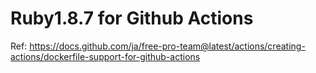 # Ruby1.8.7 for Github Actions

Ref: https://docs.github.com/ja/free-pro-team@latest/actions/creating-actions/dockerfile-support-for-github-actions

